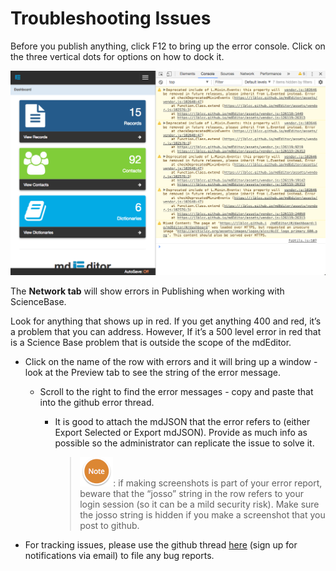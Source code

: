 # Troubleshooting Issues

Before you publish anything, click F12 to bring up the error console. Click on the three vertical dots for options on how to dock it.

![](/assets/ErrorConsoleSceenshot.png)

The **Network tab** will show errors in Publishing when working with ScienceBase.  

Look for anything that shows up in red. If you get anything 400 and red, it’s a problem that you can address. However, If it’s a 500 level error in red that is a Science Base problem that is outside the scope of the mdEditor.

* Click on the name of the row with errors and it will bring up a window - look at the Preview tab to see the string of the error message.

  * Scroll to the right to find the error messages - copy and paste that into the github error thread.

    * It is good to attach the mdJSON that the error refers to \(either Export Selected or Export mdJSON\). Provide as much info as possible so the administrator can replicate the issue to solve it.

      > ![](/assets/NoteSmall.png): if making screenshots is part of your error report, beware that the “josso” string in the row refers to your login session \(so it can be a mild security risk\). Make sure the josso string is hidden if you make a screenshot that you post to github.

* For tracking issues, please use the github thread [here](https://github.com/adiwg/mdEditor/issues/128) \(sign up for notifications via email\) to file any bug reports.



